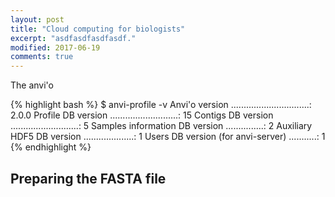 ```yaml
---
layout: post
title: "Cloud computing for biologists"
excerpt: "asdfasdfasdfasdf."
modified: 2017-06-19
comments: true
---
```


The anvi'o 

{% highlight bash %}
$ anvi-profile -v
Anvi'o version ...............................: 2.0.0
Profile DB version ...........................: 15
Contigs DB version ...........................: 5
Samples information DB version ...............: 2
Auxiliary HDF5 DB version ....................: 1
Users DB version (for anvi-server) ...........: 1
{% endhighlight %}

## Preparing the FASTA file